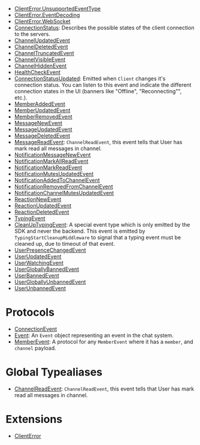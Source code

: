 
  - [ClientError.UnsupportedEventType](/ClientError_UnsupportedEventType)
  - [ClientError.EventDecoding](/ClientError_EventDecoding)
  - [ClientError.WebSocket](/ClientError_WebSocket)
  - [ConnectionStatus](/ConnectionStatus):
    Describes the possible states of the client connection to the servers.
  - [ChannelUpdatedEvent](/ChannelUpdatedEvent)
  - [ChannelDeletedEvent](/ChannelDeletedEvent)
  - [ChannelTruncatedEvent](/ChannelTruncatedEvent)
  - [ChannelVisibleEvent](/ChannelVisibleEvent)
  - [ChannelHiddenEvent](/ChannelHiddenEvent)
  - [HealthCheckEvent](/HealthCheckEvent)
  - [ConnectionStatusUpdated](/ConnectionStatusUpdated):
    Emitted when `Client` changes it's connection status. You can listen to this event and indicate the different connection
    states in the UI (banners like "Offline", "Reconnecting"", etc.).
  - [MemberAddedEvent](/MemberAddedEvent)
  - [MemberUpdatedEvent](/MemberUpdatedEvent)
  - [MemberRemovedEvent](/MemberRemovedEvent)
  - [MessageNewEvent](/MessageNewEvent)
  - [MessageUpdatedEvent](/MessageUpdatedEvent)
  - [MessageDeletedEvent](/MessageDeletedEvent)
  - [MessageReadEvent](/MessageReadEvent):
    `ChannelReadEvent`, this event tells that User has mark read all messages in channel.
  - [NotificationMessageNewEvent](/NotificationMessageNewEvent)
  - [NotificationMarkAllReadEvent](/NotificationMarkAllReadEvent)
  - [NotificationMarkReadEvent](/NotificationMarkReadEvent)
  - [NotificationMutesUpdatedEvent](/NotificationMutesUpdatedEvent)
  - [NotificationAddedToChannelEvent](/NotificationAddedToChannelEvent)
  - [NotificationRemovedFromChannelEvent](/NotificationRemovedFromChannelEvent)
  - [NotificationChannelMutesUpdatedEvent](/NotificationChannelMutesUpdatedEvent)
  - [ReactionNewEvent](/ReactionNewEvent)
  - [ReactionUpdatedEvent](/ReactionUpdatedEvent)
  - [ReactionDeletedEvent](/ReactionDeletedEvent)
  - [TypingEvent](/TypingEvent)
  - [CleanUpTypingEvent](/CleanUpTypingEvent):
    A special event type which is only emitted by the SDK and never the backend.
    This event is emitted by `TypingStartCleanupMiddleware` to signal that a typing event
    must be cleaned up, due to timeout of that event.
  - [UserPresenceChangedEvent](/UserPresenceChangedEvent)
  - [UserUpdatedEvent](/UserUpdatedEvent)
  - [UserWatchingEvent](/UserWatchingEvent)
  - [UserGloballyBannedEvent](/UserGloballyBannedEvent)
  - [UserBannedEvent](/UserBannedEvent)
  - [UserGloballyUnbannedEvent](/UserGloballyUnbannedEvent)
  - [UserUnbannedEvent](/UserUnbannedEvent)

# Protocols

  - [ConnectionEvent](/ConnectionEvent)
  - [Event](/Event):
    An `Event` object representing an event in the chat system.
  - [MemberEvent](/MemberEvent):
    A protocol for any `MemberEvent` where it has a `member`, and `channel` payload.

# Global Typealiases

  - [ChannelReadEvent](/ChannelReadEvent):
    `ChannelReadEvent`, this event tells that User has mark read all messages in channel.

# Extensions

  - [ClientError](/ClientError)
